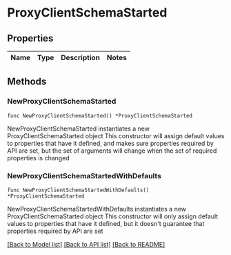 # ProxyClientSchemaStarted

## Properties

Name | Type | Description | Notes
------------ | ------------- | ------------- | -------------

## Methods

### NewProxyClientSchemaStarted

`func NewProxyClientSchemaStarted() *ProxyClientSchemaStarted`

NewProxyClientSchemaStarted instantiates a new ProxyClientSchemaStarted object
This constructor will assign default values to properties that have it defined,
and makes sure properties required by API are set, but the set of arguments
will change when the set of required properties is changed

### NewProxyClientSchemaStartedWithDefaults

`func NewProxyClientSchemaStartedWithDefaults() *ProxyClientSchemaStarted`

NewProxyClientSchemaStartedWithDefaults instantiates a new ProxyClientSchemaStarted object
This constructor will only assign default values to properties that have it defined,
but it doesn't guarantee that properties required by API are set


[[Back to Model list]](../README.md#documentation-for-models) [[Back to API list]](../README.md#documentation-for-api-endpoints) [[Back to README]](../README.md)


